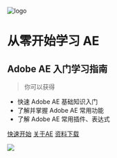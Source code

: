 ![logo](http://img.hhlmy.xyz/Work/Web%20Head/img-160X160.png)
# 从零开始学习 AE 
## Adobe AE 入门学习指南
> 你可以获得

* 快速 Adobe AE 基础知识入门
* 了解并掌握 Adobe AE 常用功能
* 了解 Adobe AE 常用插件、表达式

[快速开始](https://github.com/docsifyjs/docsify/)
[关于AE](About_AE)
[资料下载](download)

<!-- 背景色 -->
![](http://img.hhlmy.xyz/Work/Other/IMG-HQ-022.jpg)